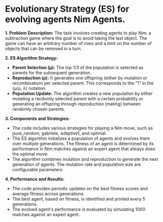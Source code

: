 # Evolutionary Strategy (ES) for evolving agents Nim Agents.

**1. Problem Description:**
The task involves creating agents to play Nim, a subtraction game where the goal is to avoid taking the last object. The game can have an arbitrary number of rows and a limit on the number of objects that can be removed in a turn.

**2. ES Algorithm Strategy:**

- **Parent Selection (μ):** The top 1/3 of the population is selected as parents for the subsequent generation.
- **Reproduction (ρ):** It generates one offspring (either by mutation or recombination) per selected parent. This corresponds to the "1" in the (μ/ρ, λ) notation.
- **Population Update:** The algorithm creates a new population by either mutating a randomly selected parent with a certain probability or generating an offspring through reproduction (mating) between randomly chosen parents.

**3. Components and Strategies:**

- The code includes various strategies for playing a Nim move, such as pure_random, gabriele, adaptive1, and optimal.
- The ES algorithm initializes a population of agents and evolves them over multiple generations. The fitness of an agent is determined by its performance in Nim matches against an expert agent that always does the optimal move.
- The algorithm combines mutation and reproduction to generate the next generation of agents. The mutation rate and population size are configurable parameters.

**4. Performance and Results:**

- The code provides periodic updates on the best fitness scores and average fitness across generations.
- The best agent, based on fitness, is identified and printed every 5 generations.
- The evolved agent's performance is evaluated by simulating 1000 matches against an expert agent.
